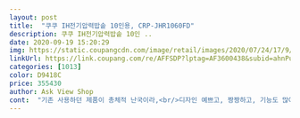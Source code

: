 ```yaml
---
layout: post 
title:  "쿠쿠 IH전기압력밥솥 10인용, CRP-JHR1060FD" 
description: 쿠쿠 IH전기압력밥솥 10인 ..
date: 2020-09-19 15:20:29 
img: https://static.coupangcdn.com/image/retail/images/2020/07/24/17/9/ca34052e-556e-4876-942e-07f1ae16223a.jpg 
linkUrl: https://link.coupang.com/re/AFFSDP?lptag=AF3600438&subid=ahnPublicAsk&pageKey=1868813609&itemId=3176343474&vendorItemId=71163814293&traceid=V0-113-8d8dcc77333053d3 
categories: [1013] 
color: D9418C 
price: 355430 
author: Ask View Shop 
cont:  "기존 사용하던 제품이 총체적 난국이라,<br/>디자인 예쁘고, 짱짱하고, 기능도 많아요.<br/><br/>디자인도 고급스럽고 전체적으로 맘에 듭니다.<br/> 좋은제품 잘쓸께요^^<br/>맛없는 쌀은 아무리 좋은 밥솥에 해도 별로에요.<br/><br/>받자마자 세척후 잡곡으로 해보았는데 찰지게 잘되네요.<br/><br/>밥도 아주 잘되네요.<br/><br/>비싸더라도 맛있는 쌀을 사세요.<br/><br/>수리비가 더들거같아서 구매했어요.<br/><br/>싸게 잘 구입했어요.<br/> 쿠쿠는 믿을 수 있는 제품이고 밥 맛이 좋네요.<br/> 쿠첸보다 훨씬 좋네요.<br/><br/>쌀이 중요합니다.<br/><br/>예약취사 방법도 어렵지 않고 분리형커버도 쉬게 탈부착이 가능해서 좋네요 에너지 소비율 1등급이라 환급신청도 가능하네요.<br/><br/>적극 추천합니다<br/>추가로 밥을 맛있게 먹을려면 밥솥보다<br/>" 
---
```

